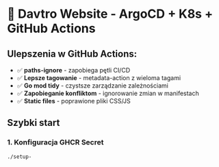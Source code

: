 # 🚀 Davtro Website - ArgoCD + K8s + GitHub Actions

## Ulepszenia w GitHub Actions:
- ✅ **paths-ignore** - zapobiega pętli CI/CD
- ✅ **Lepsze tagowanie** - metadata-action z wieloma tagami
- ✅ **Go mod tidy** - czystsze zarządzanie zależnościami
- ✅ **Zapobieganie konfliktom** - ignorowanie zmian w manifestach
- ✅ **Static files** - poprawione pliki CSS/JS

## Szybki start

### 1. Konfiguracja GHCR Secret
```bash
./setup-
